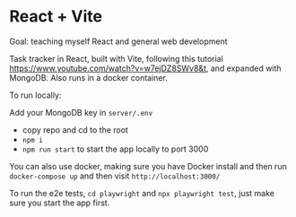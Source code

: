 # React + Vite

Goal: teaching myself React and general web development

Task tracker in React, built with Vite, following this tutorial https://www.youtube.com/watch?v=w7ejDZ8SWv8&t, and expanded with MongoDB.
Also runs in a docker container.

To run locally:

Add your MongoDB key in `server/.env`

- copy repo and cd to the root
- `npm i`
- `npm run start` to start the app locally to port 3000

You can also use docker, making sure you have Docker install and then run `docker-compose up` and then visit `http://localhost:3000/`

To run the e2e tests, `cd playwright` and `npx playwright test`, just make sure you start the app first.
